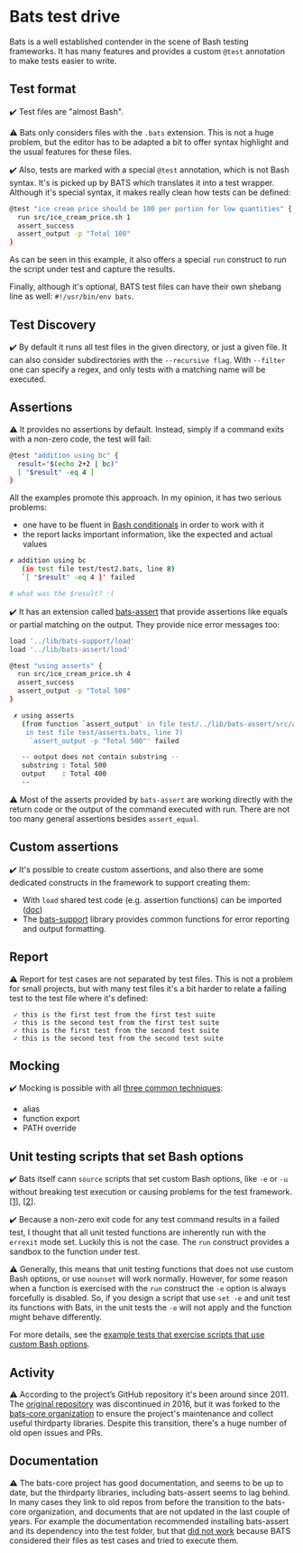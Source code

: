 # Bats test drive

Bats is a well established contender in the scene of Bash testing frameworks. It has many features and provides a custom `@test` annotation to make tests easier to write.


## Test format

✔️ Test files are "almost Bash".

⚠️ Bats only considers files with the `.bats` extension. This is not a huge problem, but the editor has to be adapted
a bit to offer syntax highlight and the usual features for these files.

✔️ Also, tests are marked with a special `@test` annotation, which is not Bash syntax. It's is picked up by BATS which
translates it into a test wrapper. Although it's special syntax, it makes really clean how tests can be defined:

```bash
@test "ice cream price should be 100 per portion for low quantities" {
  run src/ice_cream_price.sh 1
  assert_success
  assert_output -p "Total 100"
}
```

As can be seen in this example, it also offers a special `run` construct to run the script under test and capture the results.

Finally, although it's optional, BATS test files can have their own shebang line as well: `#!/usr/bin/env bats`.


## Test Discovery

✔️ By default it runs all test files in the given directory, or just a given file. It can also consider subdirectories
with the `--recursive flag`. With `--filter` one can specify a regex, and only tests with a matching name will be executed.


## Assertions

⚠️ It provides no assertions by default. Instead, simply if a command exits with a non-zero code, the test will fail:

```bash
@test "addition using bc" {
  result="$(echo 2+2 | bc)"
  [ "$result" -eq 4 ]
}
```

All the examples promote this approach. In my opinion, it has two serious problems:

- one have to be fluent in [Bash conditionals](https://tldp.org/LDP/abs/html/comparison-ops.html)
  in order to work with it
- the report lacks important information, like the expected and actual values

```bash
✗ addition using bc
   (in test file test/test2.bats, line 8)
   `[ "$result" -eq 4 ]' failed

# what was the $result? :(
```

✔️ It has an extension called [bats-assert](https://github.com/bats-core/bats-assert) that provide assertions
like equals or partial matching on the output. They provide nice error messages too:

```bash
load '../lib/bats-support/load'
load '../lib/bats-assert/load'

@test "using asserts" {
  run src/ice_cream_price.sh 4
  assert_success
  assert_output -p "Total 500"
}

 ✗ using asserts
   (from function `assert_output' in file test/../lib/bats-assert/src/assert_output.bash, line 186,
    in test file test/asserts.bats, line 7)
     `assert_output -p "Total 500"' failed

   -- output does not contain substring --
   substring : Total 500
   output    : Total 400
   --
```

⚠️ Most of the asserts provided by `bats-assert` are working directly with the return code or the output
of the command executed with run. There are not too many general assertions besides `assert_equal`.


## Custom assertions

✔️ It's possible to create custom assertions, and also there are some dedicated constructs in the framework
to support creating them:

- With `load` shared test code (e.g. assertion functions) can be imported ([doc](https://github.com/bats-core/bats-core#load-share-common-code))
- The [bats-support](https://github.com/bats-core/bats-support) library provides common functions for error reporting and output formatting.


## Report

⚠️ Report for test cases are not separated by test files. This is not a problem for small projects,
but with many test files it's a bit harder to relate a failing test to the test file where it's
defined:

```
 ✓ this is the first test from the first test suite
 ✓ this is the second test from the first test suite
 ✓ this is the first test from the second test suite
 ✓ this is the second test from the second test suite
```


## Mocking

✔️ Mocking is possible with all [three common techniques](https://github.com/dodie/testing-in-bash/tree/master/mocking):

- alias
- function export
- PATH override


## Unit testing scripts that set Bash options

✔️ Bats itself cann `source` scripts that set custom Bash options, like `-e` or `-u` without breaking test
execution or causing problems for the test framework.
[[1](https://github.com/bats-core/bats-core/blob/15686b3e4cbcc00dd589e4a87e42975a0501e1f8/test/bats.bats#L325)],
[[2](https://github.com/bats-core/bats-core/pull/26)].

✔️ Because a non-zero exit code for any test command results in a failed test, I thought that all unit tested functions
are inherently run with the `errexit` mode set. Luckily this is not the case. The `run` construct
provides a sandbox to the function under test.

⚠️ Generally, this means that unit testing functions that does not use custom Bash options, or use
`nounset` will work normally. However, for some reason when a function is exercised with the `run` construct the
`-e` option is always forcefully is disabled. So, if you design a script that use
`set -e` and unit test its functions with Bats, in the unit tests the `-e` will not apply and the function
might behave differently.

For more details, see the
[example tests that exercise scripts that use custom Bash options](https://github.com/dodie/testing-in-bash/tree/master/example-bats/test/unit_test_strict.bats).


## Activity

⚠️ According to the project’s GitHub repository it's been around since 2011. The [original repository](https://github.com/sstephenson/bats)
was discontinued in 2016, but it was forked to the [bats-core organization](https://github.com/bats-core) to ensure the project's
maintenance and collect useful thirdparty libraries. Despite this transition, there's a huge number of old open issues and PRs.


## Documentation

⚠️ The bats-core project has good documentation, and seems to be up to date, but the thirdparty libraries, including bats-assert
seems to lag behind. In many cases they link to old repos from before the transition to the bats-core organization, and documents that
are not updated in the last couple of years. For example the documentation recommended installing bats-assert and its dependency
into the test folder, but that [did not work](https://github.com/bats-core/bats-core/issues/273) because BATS considered their files
as test cases and tried to execute them.

